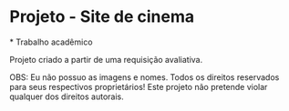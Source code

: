 # Projeto - Site de cinema

<p>* Trabalho acadêmico</p>

<p>Projeto criado a partir de uma requisição avaliativa.</p>


<p>OBS: Eu não possuo as imagens e nomes. Todos os direitos reservados para seus respectivos proprietários! Este projeto não pretende violar qualquer dos direitos autorais.</p>

